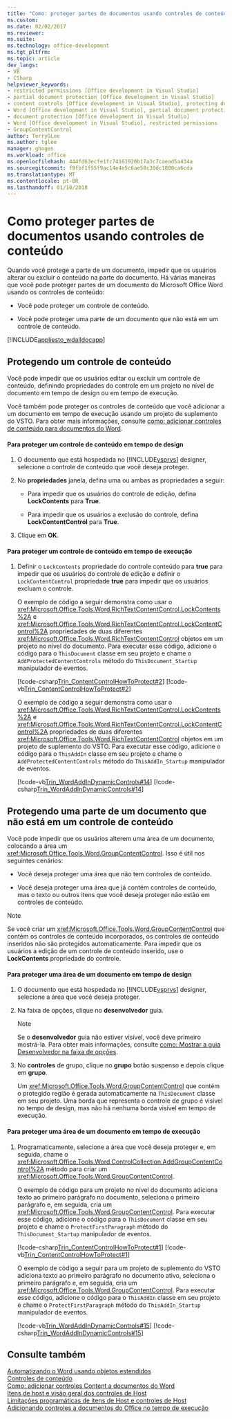 ```yaml
---
title: "Como: proteger partes de documentos usando controles de conteúdo | Microsoft Docs"
ms.custom: 
ms.date: 02/02/2017
ms.reviewer: 
ms.suite: 
ms.technology: office-development
ms.tgt_pltfrm: 
ms.topic: article
dev_langs:
- VB
- CSharp
helpviewer_keywords:
- restricted permissions [Office development in Visual Studio]
- partial document protection [Office development in Visual Studio]
- content controls [Office development in Visual Studio], protecting documents
- Word [Office development in Visual Studio], partial document protection
- document protection [Office development in Visual Studio]
- Word [Office development in Visual Studio], restricted permissions
- GroupContentControl
author: TerryGLee
ms.author: tglee
manager: ghogen
ms.workload: office
ms.openlocfilehash: 444fd63ecfe1fc74161920b17a3c7caead5a434a
ms.sourcegitcommit: f9fbf1f55f9ac14e4e5c6ae58c30dc1800ca6cda
ms.translationtype: MT
ms.contentlocale: pt-BR
ms.lasthandoff: 01/10/2018
---
```

# <a name="how-to-protect-parts-of-documents-by-using-content-controls"></a>Como proteger partes de documentos usando controles de conteúdo
  Quando você protege a parte de um documento, impedir que os usuários alterar ou excluir o conteúdo na parte do documento. Há várias maneiras que você pode proteger partes de um documento do Microsoft Office Word usando os controles de conteúdo:  
  
-   Você pode proteger um controle de conteúdo.  
  
-   Você pode proteger uma parte de um documento que não está em um controle de conteúdo.  
  
 [!INCLUDE[appliesto_wdalldocapp](../vsto/includes/appliesto-wdalldocapp-md.md)]  
  
##  <a name="EditDeleteControl"></a>Protegendo um controle de conteúdo  
 Você pode impedir que os usuários editar ou excluir um controle de conteúdo, definindo propriedades do controle em um projeto no nível de documento em tempo de design ou em tempo de execução.  
  
 Você também pode proteger os controles de conteúdo que você adicionar a um documento em tempo de execução usando um projeto de suplemento do VSTO. Para obter mais informações, consulte [como: adicionar controles de conteúdo para documentos do Word](../vsto/how-to-add-content-controls-to-word-documents.md).  
  
#### <a name="to-protect-a-content-control-at-design-time"></a>Para proteger um controle de conteúdo em tempo de design  
  
1.  O documento que está hospedada no [!INCLUDE[vsprvs](../sharepoint/includes/vsprvs-md.md)] designer, selecione o controle de conteúdo que você deseja proteger.  
  
2.  No **propriedades** janela, defina uma ou ambas as propriedades a seguir:  
  
    -   Para impedir que os usuários do controle de edição, defina **LockContents** para **True**.  
  
    -   Para impedir que os usuários a exclusão do controle, defina **LockContentControl** para **True**.  
  
3.  Clique em **OK**.  
  
#### <a name="to-protect-a-content-control-at-run-time"></a>Para proteger um controle de conteúdo em tempo de execução  
  
1.  Definir o `LockContents` propriedade do controle conteúdo para **true** para impedir que os usuários do controle de edição e definir o `LockContentControl` propriedade **true** para impedir que os usuários excluam o controle.  
  
     O exemplo de código a seguir demonstra como usar o <xref:Microsoft.Office.Tools.Word.RichTextContentControl.LockContents%2A> e <xref:Microsoft.Office.Tools.Word.RichTextContentControl.LockContentControl%2A> propriedades de duas diferentes <xref:Microsoft.Office.Tools.Word.RichTextContentControl> objetos em um projeto no nível do documento. Para executar esse código, adicione o código para o `ThisDocument` classe em seu projeto e chame o `AddProtectedContentControls` método do `ThisDocument_Startup` manipulador de eventos.  
  
     [!code-csharp[Trin_ContentControlHowToProtect#2](../vsto/codesnippet/CSharp/Trin_ContentControlHowToProtect/ThisDocument.cs#2)]
     [!code-vb[Trin_ContentControlHowToProtect#2](../vsto/codesnippet/VisualBasic/Trin_ContentControlHowToProtect/ThisDocument.vb#2)]  
  
     O exemplo de código a seguir demonstra como usar o <xref:Microsoft.Office.Tools.Word.RichTextContentControl.LockContents%2A> e <xref:Microsoft.Office.Tools.Word.RichTextContentControl.LockContentControl%2A> propriedades de duas diferentes <xref:Microsoft.Office.Tools.Word.RichTextContentControl> objetos em um projeto de suplemento do VSTO. Para executar esse código, adicione o código para o `ThisAddIn` classe em seu projeto e chame o `AddProtectedContentControls` método do `ThisAddIn_Startup` manipulador de eventos.  
  
     [!code-vb[Trin_WordAddInDynamicControls#14](../vsto/codesnippet/VisualBasic/trin_wordaddindynamiccontrols/ThisAddIn.vb#14)]
     [!code-csharp[Trin_WordAddInDynamicControls#14](../vsto/codesnippet/CSharp/Trin_WordAddInDynamicControls/ThisAddIn.cs#14)]  
  
## <a name="protecting-a-part-of-a-document-that-is-not-in-a-content-control"></a>Protegendo uma parte de um documento que não está em um controle de conteúdo  
 Você pode impedir que os usuários alterem uma área de um documento, colocando a área um <xref:Microsoft.Office.Tools.Word.GroupContentControl>. Isso é útil nos seguintes cenários:  
  
-   Você deseja proteger uma área que não tem controles de conteúdo.  
  
-   Você deseja proteger uma área que já contém controles de conteúdo, mas o texto ou outros itens que você deseja proteger não estão em controles de conteúdo.  
  
> [!NOTE]  
>  Se você criar um <xref:Microsoft.Office.Tools.Word.GroupContentControl> que contém os controles de conteúdo incorporados, os controles de conteúdo inseridos não são protegidos automaticamente. Para impedir que os usuários a edição de um controle de conteúdo inserido, use o **LockContents** propriedade do controle.  
  
#### <a name="to-protect-an-area-of-a-document-at-design-time"></a>Para proteger uma área de um documento em tempo de design  
  
1.  O documento que está hospedada no [!INCLUDE[vsprvs](../sharepoint/includes/vsprvs-md.md)] designer, selecione a área que você deseja proteger.  
  
2.  Na faixa de opções, clique no **desenvolvedor** guia.  
  
    > [!NOTE]  
    >  Se o **desenvolvedor** guia não estiver visível, você deve primeiro mostrá-la. Para obter mais informações, consulte [como: Mostrar a guia Desenvolvedor na faixa de opções](../vsto/how-to-show-the-developer-tab-on-the-ribbon.md).  
  
3.  No **controles** de grupo, clique no **grupo** botão suspenso e depois clique em **grupo**.  
  
     Um <xref:Microsoft.Office.Tools.Word.GroupContentControl> que contém o protegido região é gerada automaticamente na `ThisDocument` classe em seu projeto. Uma borda que representa o controle de grupo é visível no tempo de design, mas não há nenhuma borda visível em tempo de execução.  
  
#### <a name="to-protect-an-area-of-a-document-at-run-time"></a>Para proteger uma área de um documento em tempo de execução  
  
1.  Programaticamente, selecione a área que você deseja proteger e, em seguida, chame o <xref:Microsoft.Office.Tools.Word.ControlCollection.AddGroupContentControl%2A> método para criar um <xref:Microsoft.Office.Tools.Word.GroupContentControl>.  
  
     O exemplo de código para um projeto no nível do documento adiciona texto ao primeiro parágrafo no documento, seleciona o primeiro parágrafo e, em seguida, cria um <xref:Microsoft.Office.Tools.Word.GroupContentControl>. Para executar esse código, adicione o código para o `ThisDocument` classe em seu projeto e chame o `ProtectFirstParagraph` método do `ThisDocument_Startup` manipulador de eventos.  
  
     [!code-csharp[Trin_ContentControlHowToProtect#1](../vsto/codesnippet/CSharp/Trin_ContentControlHowToProtect/ThisDocument.cs#1)]
     [!code-vb[Trin_ContentControlHowToProtect#1](../vsto/codesnippet/VisualBasic/Trin_ContentControlHowToProtect/ThisDocument.vb#1)]  
  
     O exemplo de código a seguir para um projeto de suplemento do VSTO adiciona texto ao primeiro parágrafo no documento ativo, seleciona o primeiro parágrafo e, em seguida, cria um <xref:Microsoft.Office.Tools.Word.GroupContentControl>. Para executar esse código, adicione o código para o `ThisAddIn` classe em seu projeto e chame o `ProtectFirstParagraph` método do `ThisAddIn_Startup` manipulador de eventos.  
  
     [!code-vb[Trin_WordAddInDynamicControls#15](../vsto/codesnippet/VisualBasic/trin_wordaddindynamiccontrols/ThisAddIn.vb#15)]
     [!code-csharp[Trin_WordAddInDynamicControls#15](../vsto/codesnippet/CSharp/Trin_WordAddInDynamicControls/ThisAddIn.cs#15)]  
  
## <a name="see-also"></a>Consulte também  
 [Automatizando o Word usando objetos estendidos](../vsto/automating-word-by-using-extended-objects.md)   
 [Controles de conteúdo](../vsto/content-controls.md)   
 [Como: adicionar controles Content a documentos do Word](../vsto/how-to-add-content-controls-to-word-documents.md)   
 [Itens de host e visão geral dos controles de Host](../vsto/host-items-and-host-controls-overview.md)   
 [Limitações programáticas de itens de Host e controles de Host](../vsto/programmatic-limitations-of-host-items-and-host-controls.md)   
 [Adicionando controles a documentos do Office no tempo de execução](../vsto/adding-controls-to-office-documents-at-run-time.md)  
   
